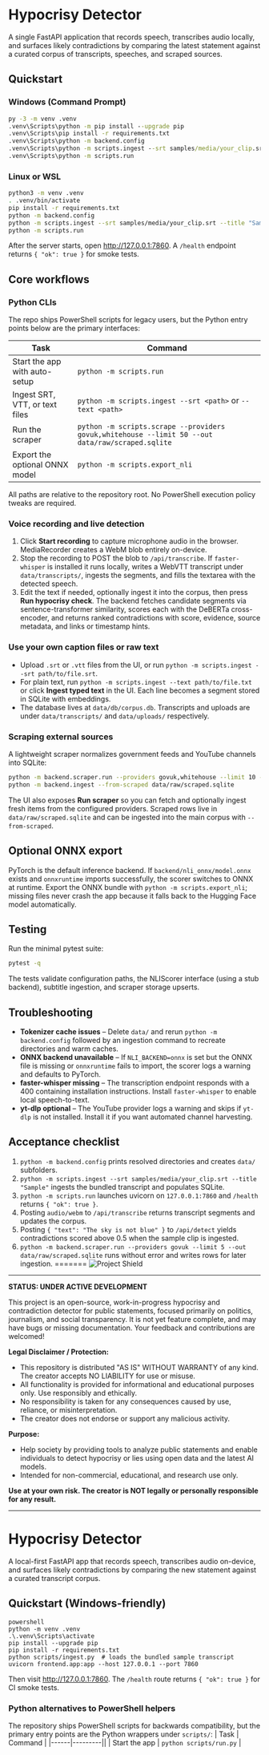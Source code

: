 # Hypocrisy Detector

A single FastAPI application that records speech, transcribes audio locally, and surfaces likely
contradictions by comparing the latest statement against a curated corpus of transcripts, speeches,
and scraped sources.

## Quickstart

### Windows (Command Prompt)

```cmd
py -3 -m venv .venv
.venv\Scripts\python -m pip install --upgrade pip
.venv\Scripts\pip install -r requirements.txt
.venv\Scripts\python -m backend.config
.venv\Scripts\python -m scripts.ingest --srt samples/media/your_clip.srt --title "Sample"
.venv\Scripts\python -m scripts.run
```

### Linux or WSL

```bash
python3 -m venv .venv
. .venv/bin/activate
pip install -r requirements.txt
python -m backend.config
python -m scripts.ingest --srt samples/media/your_clip.srt --title "Sample"
python -m scripts.run
```

After the server starts, open <http://127.0.0.1:7860>. A `/health` endpoint returns `{ "ok": true }`
for smoke tests.

## Core workflows

### Python CLIs

The repo ships PowerShell scripts for legacy users, but the Python entry points below are the primary
interfaces:

| Task | Command |
| ---- | ------- |
| Start the app with auto-setup | `python -m scripts.run` |
| Ingest SRT, VTT, or text files | `python -m scripts.ingest --srt <path>` or `--text <path>` |
| Run the scraper | `python -m scripts.scrape --providers govuk,whitehouse --limit 50 --out data/raw/scraped.sqlite` |
| Export the optional ONNX model | `python -m scripts.export_nli` |

All paths are relative to the repository root. No PowerShell execution policy tweaks are required.

### Voice recording and live detection

1. Click **Start recording** to capture microphone audio in the browser. MediaRecorder creates a WebM
   blob entirely on-device.
2. Stop the recording to POST the blob to `/api/transcribe`. If `faster-whisper` is installed it runs
   locally, writes a WebVTT transcript under `data/transcripts/`, ingests the segments, and fills the
   textarea with the detected speech.
3. Edit the text if needed, optionally ingest it into the corpus, then press **Run hypocrisy check**.
   The backend fetches candidate segments via sentence-transformer similarity, scores each with the
   DeBERTa cross-encoder, and returns ranked contradictions with score, evidence, source metadata,
   and links or timestamp hints.

### Use your own caption files or raw text

* Upload `.srt` or `.vtt` files from the UI, or run `python -m scripts.ingest --srt path/to/file.srt`.
* For plain text, run `python -m scripts.ingest --text path/to/file.txt` or click **Ingest typed text**
  in the UI. Each line becomes a segment stored in SQLite with embeddings.
* The database lives at `data/db/corpus.db`. Transcripts and uploads are under `data/transcripts/` and
  `data/uploads/` respectively.

### Scraping external sources

A lightweight scraper normalizes government feeds and YouTube channels into SQLite:

```bash
python -m backend.scraper.run --providers govuk,whitehouse --limit 10 --out data/raw/scraped.sqlite
python -m backend.ingest --from-scraped data/raw/scraped.sqlite
```

The UI also exposes **Run scraper** so you can fetch and optionally ingest fresh items from the
configured providers. Scraped rows live in `data/raw/scraped.sqlite` and can be ingested into the
main corpus with `--from-scraped`.

## Optional ONNX export

PyTorch is the default inference backend. If `backend/nli_onnx/model.onnx` exists and
`onnxruntime` imports successfully, the scorer switches to ONNX at runtime. Export the ONNX bundle
with `python -m scripts.export_nli`; missing files never crash the app because it falls back to the
Hugging Face model automatically.

## Testing

Run the minimal pytest suite:

```bash
pytest -q
```

The tests validate configuration paths, the NLIScorer interface (using a stub backend), subtitle
ingestion, and scraper storage upserts.

## Troubleshooting

- **Tokenizer cache issues** – Delete `data/` and rerun `python -m backend.config` followed by an
  ingestion command to recreate directories and warm caches.
- **ONNX backend unavailable** – If `NLI_BACKEND=onnx` is set but the ONNX file is missing or
  `onnxruntime` fails to import, the scorer logs a warning and defaults to PyTorch.
- **faster-whisper missing** – The transcription endpoint responds with a 400 containing installation
  instructions. Install `faster-whisper` to enable local speech-to-text.
- **yt-dlp optional** – The YouTube provider logs a warning and skips if `yt-dlp` is not installed.
  Install it if you want automated channel harvesting.

## Acceptance checklist

1. `python -m backend.config` prints resolved directories and creates `data/` subfolders.
2. `python -m scripts.ingest --srt samples/media/your_clip.srt --title "Sample"` ingests the bundled
   transcript and populates SQLite.
3. `python -m scripts.run` launches uvicorn on `127.0.0.1:7860` and `/health` returns `{ "ok": true }`.
4. Posting `audio/webm` to `/api/transcribe` returns transcript segments and updates the corpus.
5. Posting `{ "text": "The sky is not blue" }` to `/api/detect` yields contradictions scored above 0.5
   when the sample clip is ingested.
6. `python -m backend.scraper.run --providers govuk --limit 5 --out data/raw/scraped.sqlite` runs
   without error and writes rows for later ingestion.
=======
![Project Shield](https://user-gen-media-assets.s3.amazonaws.com/seedream_images/c32a1de6-545a-48db-a443-7cc25ca3454f.png)

---

**STATUS: UNDER ACTIVE DEVELOPMENT**

This project is an open-source, work-in-progress hypocrisy and contradiction detector for public statements, focused primarily on politics, journalism, and social transparency. It is not yet feature complete, and may have bugs or missing documentation. Your feedback and contributions are welcomed!

**Legal Disclaimer / Protection:**
- This repository is distributed "AS IS" WITHOUT WARRANTY of any kind. The creator accepts NO LIABILITY for use or misuse. 
- All functionality is provided for informational and educational purposes only. Use responsibly and ethically.
- No responsibility is taken for any consequences caused by use, reliance, or misinterpretation.
- The creator does not endorse or support any malicious activity.

**Purpose:**
- Help society by providing tools to analyze public statements and enable individuals to detect hypocrisy or lies using open data and the latest AI models. 
- Intended for non-commercial, educational, and research use only.

**Use at your own risk. The creator is NOT legally or personally responsible for any result.**

---

# Hypocrisy Detector
A local-first FastAPI app that records speech, transcribes audio on-device, and surfaces likely
contradictions by comparing the new statement against a curated transcript corpus.
## Quickstart (Windows-friendly)
```
powershell
python -m venv .venv
.\.venv\Scripts\activate
pip install --upgrade pip
pip install -r requirements.txt
python scripts/ingest.py  # loads the bundled sample transcript
uvicorn frontend.app:app --host 127.0.0.1 --port 7860
```
Then visit <http://127.0.0.1:7860>. The `/health` route returns `{ "ok": true }` for CI smoke tests.
### Python alternatives to PowerShell helpers
The repository ships PowerShell scripts for backwards compatibility, but the primary entry points
are the Python wrappers under `scripts/`:
| Task | Command |
|------|---------||
| Start the app | `python scripts/run.py` |

